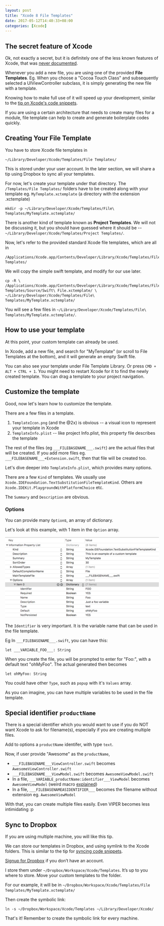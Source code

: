 ```yaml
---
layout: post
title: "Xcode 8 File Templates"
date: 2017-05-12T14:40:33+08:00
categories: [Xcode]
---
```


## The secret feature of Xcode

Ok, not exactly a secret, but it is definitely one of the less known features of Xcode, that was [never documented](https://developer.apple.com/search/?q=xcode%20template).

Whenever you add a new file, you are using one of the provided **File Templates**. Eg. When you choose a "Cocoa Touch Class" and subsequently selected a UIViewController subclass, it is simply generating the new file with a template.

Knowing how to make full use of it will speed up your development, similar to the [tip on Xcode's code snippets](/2014/03/26/tip-use-xcode-snippets/).

If you are using a certain architecture that needs to create many files for a module, file template can help to create and generate boilerplate codes quickly.

## Creating Your File Template

You have to store Xcode file templates in

    ~/Library/Developer/Xcode/Templates/File Templates/

This is stored under your user account. In the later section, we will share a tip using Dropbox to sync all your templates.

For now, let's create your template under that directory. The `/Templates/File Templates/` folders have to be created along with your template eg. `MyTemplate.xctemplate` (a directory with the extension .xctemplate)

    mkdir -p ~/Library/Developer/Xcode/Templates/File\ Templates/MyTemplate.xctemplate/

There is another kind of template known as **Project Templates**. We will not be discussing it, but you should have guessed where it should be -- `~/Library/Developer/Xcode/Templates/Project Templates/`.

Now, let's refer to the provided standard Xcode file templates, which are all in

    /Applications/Xcode.app/Contents/Developer/Library/Xcode/Templates/File Templates/

We will copy the simple swift template, and modify for our use later.

    cp -R \
    /Applications/Xcode.app/Contents/Developer/Library/Xcode/Templates/File\ Templates/Source/Swift\ File.xctemplate/ \
    ~/Library/Developer/Xcode/Templates/File\ Templates/MyTemplate.xctemplate/

You will see a few files in `~/Library/Developer/Xcode/Templates/File\ Templates/MyTemplate.xctemplate/`.

## How to use your template

At this point, your custom template can already be used.

In Xcode, add a new file, and search for "MyTemplate" (or scroll to File Templates at the bottom), and it will generate an empty Swift file.

You can also see your template under File Template Library. Or press `CMD + ALT + CTRL + 1`. You might need to restart Xcode for it to find the newly created template. You can drag a template to your project navigation.

## Customize the template

Good, now let's learn how to customize the template.

There are a few files in a template.

1. `TemplateIcon.png` (and the @2x) is obvious -- a visual icon to represent your template in Xcode
2. `TemplateInfo.plist` -- like project Info.plist, this property file describes the template

The rest of the files (eg `___FILEBASENAME___.swift`) are the actual files that will be created. If you add more files eg. `___FILEBASENAME___+Extension.swift`, then that file will be created too.

Let's dive deeper into `TemplateInfo.plist`, which provides many options.

There are a few `Kind` of templates. We usually use `Xcode.IDEFoundation.TextSubstitutionFileTemplateKind`. Others are `Xcode.IDEKit.PlaygroundWithPlatformChoice` etc.

The `Summary` and `Description` are obvious.

### Options

You can provide many `Option`s, an array of dictionary.

Let's look at this example, with 1 item in the `Option` array.

![Example](/images/xcode-template-options.png)

The `Identifier` is very important. It is the variable name that can be used in the file template.

Eg In `___FILEBASENAME___.swift`, you can have this:

    let ___VARIABLE_FOO___: String

When you create the file, you will be prompted to enter for "Foo:", with a default text "ohMyFoo". The actual generated then becomes

    let ohMyFoo: String

You could have other `Type`, such as `popup` with it's `Values` array.

As you can imagine, you can have multiple variables to be used in the file template.

## Special identifier `productName`

There is a special identifier which you would want to use if you do NOT want Xcode to ask for filename(s), especially if you are creating multiple files.

Add to options a `productName` identifer, with type `text`.

Now, if user provide "Awesome" as the `productName`,

- `___FILEBASENAME___ViewController.swift` becomes `AwesomeViewController.swift`
- `___FILEBASENAME___ViewModel.swift` becomes `AwesomeViewModel.swift`
- In a file, `___VARIABLE_productName:identifier___ViewModel` becomes `AwesomeViewModel` (weird macro [explained](https://help.apple.com/xcode/mac/9.0/index.html?localePath=en.lproj#/devc8a500cb9))
- In a file, `___FILEBASENAMEASIDENTIFIER___` becomes the filename without extension eg. `AwesomeViewModel`

With that, you can create multiple files easily. Even VIPER becomes less intimidating :p

## Sync to Dropbox

If you are using multiple machine, you will like this tip.

We can store our templates in Dropbox, and using symlink to the Xcode folders. This is similar to the tip for [syncing code snippets](/2014/03/26/tip-use-xcode-snippets/).

[Signup for Dropbox](https://db.tt/GRqFn03) if you don’t have an account.

I store them under `~/Dropbox/Workspace/Xcode/Templates`. It’s up to you where to store. Move your custom templates to the folder.

For our example, it will be in `~/Dropbox/Workspace/Xcode/Templates/File Templates/MyTemplate.xctemplate/`

Then create the symbolic link:

    ln -s ~/Dropbox/Workspace/Xcode/Templates ~/Library/Developer/Xcode/

That's it! Remember to create the symbolic link for every machine.